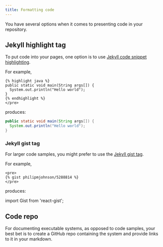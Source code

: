 ```yaml
---
title: Formatting code
---
```


You have several options when it comes to presenting code in your repository.

## Jekyll highlight tag

To put code into your pages, one option is to use [Jekyll code snippet highlighting](http://jekyllrb.com/docs/templates/#code-snippet-highlighting).

For example,

```
{% highlight java %}
public static void main(String args[]) {
  System.out.println("Hello world");
}
{% endhighlight %}
</pre>
```

produces:

```java
public static void main(String args[]) {
  System.out.println("Hello world");
}
```

### Jekyll gist tag

For larger code samples, you might prefer to use the [Jekyll gist tag](https://rubygems.org/gems/jekyll-gist).

For example,

```
<pre>
{% gist philipmjohnson/5288814 %}
</pre>
```

produces:

import Gist from 'react-gist';

<Gist id="philipmjohnson/5288814" />

## Code repo

For documenting executable systems, as opposed to code samples, your best bet is to create a GitHub repo containing the system and provide links to it in your markdown.
